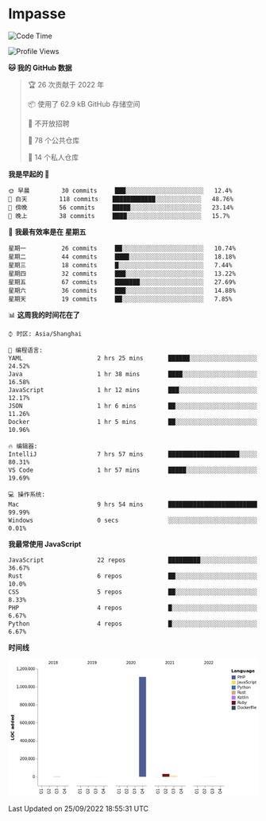 # Impasse

<!--START_SECTION:waka-->
![Code Time](http://img.shields.io/badge/Code%20Time-1%2C555%20hrs%2013%20mins-blue)

![Profile Views](http://img.shields.io/badge/%E4%B8%AA%E4%BA%BA%E8%B5%84%E6%96%99%E8%A7%82%E7%9C%8B%E6%AC%A1%E6%95%B0-0-blue)

**🐱 我的 GitHub 数据** 

> 🏆 26 次贡献于 2022 年
 > 
> 📦  使用了 62.9 kB GitHub 存储空间 
 > 
> 🚫 不开放招聘
 > 
> 📜 78 个公共仓库 
 > 
> 🔑 14 个私人仓库  
 > 
**我是早起的 🐤** 

```text
🌞 早晨         30 commits     ███░░░░░░░░░░░░░░░░░░░░░░   12.4% 
🌆 白天         118 commits    ████████████░░░░░░░░░░░░░   48.76% 
🌃 傍晚         56 commits     █████░░░░░░░░░░░░░░░░░░░░   23.14% 
🌙 晚上         38 commits     ████░░░░░░░░░░░░░░░░░░░░░   15.7%

```
📅 **我最有效率是在 星期五** 

```text
星期一          26 commits     ██░░░░░░░░░░░░░░░░░░░░░░░   10.74% 
星期二          44 commits     ████░░░░░░░░░░░░░░░░░░░░░   18.18% 
星期三          18 commits     █░░░░░░░░░░░░░░░░░░░░░░░░   7.44% 
星期四          32 commits     ███░░░░░░░░░░░░░░░░░░░░░░   13.22% 
星期五          67 commits     ███████░░░░░░░░░░░░░░░░░░   27.69% 
星期六          36 commits     ███░░░░░░░░░░░░░░░░░░░░░░   14.88% 
星期天          19 commits     ██░░░░░░░░░░░░░░░░░░░░░░░   7.85%

```


📊 **这周我的时间花在了** 

```text
⌚︎ 时区: Asia/Shanghai

💬 编程语言: 
YAML                     2 hrs 25 mins       ██████░░░░░░░░░░░░░░░░░░░   24.52% 
Java                     1 hr 38 mins        ████░░░░░░░░░░░░░░░░░░░░░   16.58% 
JavaScript               1 hr 12 mins        ███░░░░░░░░░░░░░░░░░░░░░░   12.17% 
JSON                     1 hr 6 mins         ██░░░░░░░░░░░░░░░░░░░░░░░   11.26% 
Docker                   1 hr 5 mins         ██░░░░░░░░░░░░░░░░░░░░░░░   10.96%

🔥 编辑器: 
IntelliJ                 7 hrs 57 mins       ████████████████████░░░░░   80.31% 
VS Code                  1 hr 57 mins        █████░░░░░░░░░░░░░░░░░░░░   19.69%

💻 操作系统: 
Mac                      9 hrs 54 mins       █████████████████████████   99.99% 
Windows                  0 secs              ░░░░░░░░░░░░░░░░░░░░░░░░░   0.01%

```

**我最常使用 JavaScript** 

```text
JavaScript               22 repos            █████████░░░░░░░░░░░░░░░░   36.67% 
Rust                     6 repos             ██░░░░░░░░░░░░░░░░░░░░░░░   10.0% 
CSS                      5 repos             ██░░░░░░░░░░░░░░░░░░░░░░░   8.33% 
PHP                      4 repos             █░░░░░░░░░░░░░░░░░░░░░░░░   6.67% 
Python                   4 repos             █░░░░░░░░░░░░░░░░░░░░░░░░   6.67%

```


**时间线**

![Chart not found](https://raw.githubusercontent.com/impasse/impasse/master/charts/bar_graph.png) 


 Last Updated on 25/09/2022 18:55:31 UTC
<!--END_SECTION:waka-->
